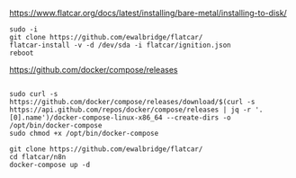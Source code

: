https://www.flatcar.org/docs/latest/installing/bare-metal/installing-to-disk/
~~~
sudo -i
git clone https://github.com/ewalbridge/flatcar/
flatcar-install -v -d /dev/sda -i flatcar/ignition.json
reboot
~~~
https://github.com/docker/compose/releases
~~~

sudo curl -s https://github.com/docker/compose/releases/download/$(curl -s https://api.github.com/repos/docker/compose/releases | jq -r '.[0].name')/docker-compose-linux-x86_64 --create-dirs -o /opt/bin/docker-compose
sudo chmod +x /opt/bin/docker-compose
~~~

~~~
git clone https://github.com/ewalbridge/flatcar/
cd flatcar/n8n
docker-compose up -d
~~~
